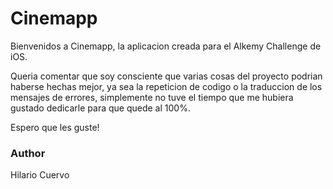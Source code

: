 #  Cinemapp 

Bienvenidos a Cinemapp, la aplicacion creada para el Alkemy Challenge de iOS.

Queria comentar que soy consciente que varias cosas del proyecto podrian haberse hechas mejor, ya sea la repeticion de codigo o la traduccion de los mensajes de errores, simplemente no tuve el tiempo que me hubiera gustado dedicarle para que quede al 100%.

Espero que les guste!


### Author

Hilario Cuervo
